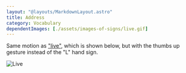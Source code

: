 ```yaml
---
layout: "@layouts/MarkdownLayout.astro"
title: Address
category: Vocabulary
dependentImages: [./assets/images-of-signs/live.gif]
---
```


Same motion as ["live"](./live), which is shown below,
but with the thumbs up gesture instead of the "L" hand sign.

![Live](@signs/live.gif)
